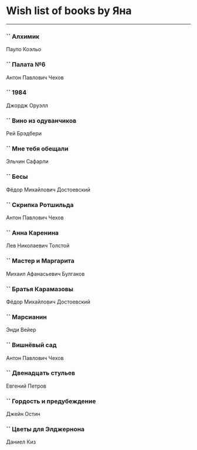 # Wish list of books by Яна
---

### `` Алхимик
Пауло Коэльо

### `` Палата №6
Антон Павлович Чехов

### `` 1984
Джордж Оруэлл

### `` Вино из одуванчиков
Рей Брэдбери

### `` Мне тебя обещали
Эльчин Сафарли

### `` Бесы
Фёдор Михайлович Достоевский

### `` Скрипка Ротшильда
Антон Павлович Чехов

### `` Анна Каренина
Лев Николаевич Толстой

### `` Мастер и Маргарита
Михаил Афанасьевич Булгаков

### `` Братья Карамазовы
Фёдор Михайлович Достоевский

### `` Марсианин
Энди Вейер

### `` Вишнёвый сад
Антон Павлович Чехов

### `` Двенадцать стульев
Евгений Петров

### `` Гордость и предубеждение
Джейн Остин

### `` Цветы для Элджернона
Даниел Киз

